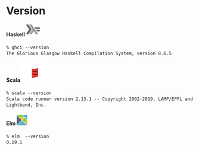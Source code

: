 # Version

#### Haskell <sup><img src="../images/602px-Haskell-Logo.svg.png" width=37 height=26><img></sup>

```
% ghci --version
The Glorious Glasgow Haskell Compilation System, version 8.6.5
```

#### Scala <img src="../images/Scala_logo.png" width=72px height=50px><img>

```
% scala --version
Scala code runner version 2.13.1 -- Copyright 2002-2019, LAMP/EPFL and Lightbend, Inc.
```

#### Elm <img src="../images/elm-logo.png" width=28px height=28px><img>

```
% elm  --version
0.19.1
```
